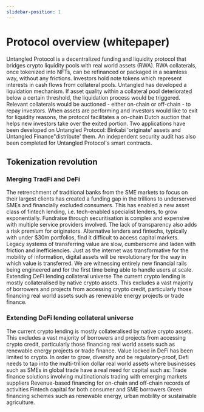 ```yaml
---
slidebar-position: 1
---
```

# Protocol overview (whitepaper)
Untangled Protocol is a decentralized funding and liquidity protocol that bridges crypto liquidity pools with real world assets (RWA).  RWA collaterals, once tokenized into NFTs, can be refinanced or packaged in a seamless way, without any frictions. Investors hold note tokens which represent interests in cash flows from collateral pools. 
Untangled has developed a liquidation mechanism. If asset quality within a collateral pool deteriorated below a certain threshold, the liquidation process would be triggered. Relevant collaterals would be auctioned - either on-chain or off-chain - to repay investors. When assets are performing and investors would like to exit for liquidity reasons, the protocol facilitates a on-chain Dutch auction that helps new investors take over the exited portion.
Two applications have been developed on Untangled Protocol: Binkabi 'originate' assets and Untangled Finance"distribute' them. An independent security audit has also been completed for Untangled Protocol's smart contracts. 
## Tokenization revolution
### Merging TradFi and DeFi
The retrenchment of traditional banks from the SME markets to focus on their largest clients has created a funding gap in the trillions to underserved SMEs and financially excluded consumers. This has enabled a new asset class of fintech lending, i.e. tech-enabled specialist lenders, to grow exponentially. 
Fundraise through securitisation is complex and expensive with multiple service providers involved. The lack of transparency also adds a risk premium for originators. Alternative lenders and fintechs, typically with under $30m portfolios, find it difficult to access capital markets.
Legacy systems of transferring value are slow, cumbersome and laden with friction and inefficiencies. Just as the internet was transformative for the mobility of information, digital assets will be revolutionary for the way in which value is transferred. We are witnessing entirely new financial rails being engineered and for the first time being able to handle users at scale.
Extending DeFi lending collateral universe
The current crypto lending is mostly collateralised by native crypto assets. This excludes a vast majority of borrowers and projects from accessing crypto credit, particularly those financing real world assets such as renewable energy projects or trade finance.
### Extending DeFi lending collateral universe
The current crypto lending is mostly collateralised by native crypto assets. This excludes a vast majority of borrowers and projects from accessing crypto credit, particularly those financing real world assets such as renewable energy projects or trade finance.
Value locked in DeFi has been limited to crypto. In order to grow, diversify and be regulatory-proof, Defi needs to tap into the multi-trillion dollar real world assets where businesses such as SMEs in global trade have a real need for capital such as:
Trade finance solutions involving multinationals trading with emerging markets suppliers 
Revenue-based financing for on-chain and off-chain records of activities 
Fintech capital for both consumer and SME borrowers 
Green financing schemes such as renewable energy, urban mobility or sustainable agriculture. 
